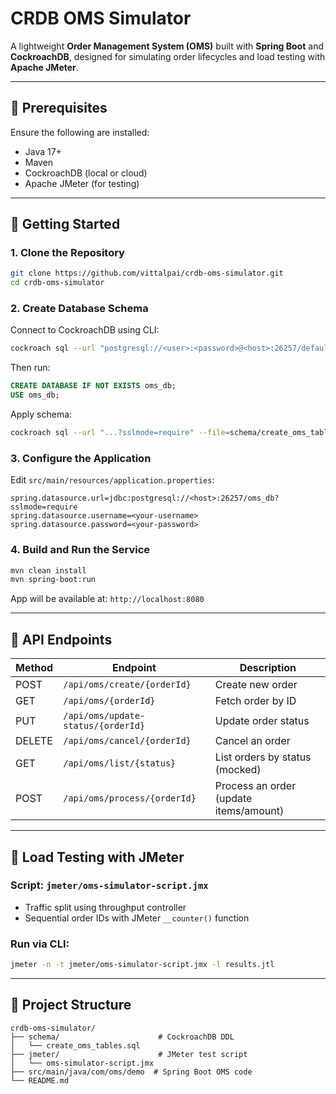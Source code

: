 
# CRDB OMS Simulator

A lightweight **Order Management System (OMS)** built with **Spring Boot** and **CockroachDB**, designed for simulating order lifecycles and load testing with **Apache JMeter**.

---

## 🔧 Prerequisites

Ensure the following are installed:

- Java 17+
- Maven
- CockroachDB (local or cloud)
- Apache JMeter (for testing)

---

## 🚀 Getting Started

### 1. Clone the Repository

```bash
git clone https://github.com/vittalpai/crdb-oms-simulator.git
cd crdb-oms-simulator
```

### 2. Create Database Schema

Connect to CockroachDB using CLI:

```bash
cockroach sql --url "postgresql://<user>:<password>@<host>:26257/default_db?sslmode=require"
```

Then run:

```sql
CREATE DATABASE IF NOT EXISTS oms_db;
USE oms_db;
```

Apply schema:

```bash
cockroach sql --url "...?sslmode=require" --file=schema/create_oms_tables.sql
```

### 3. Configure the Application

Edit `src/main/resources/application.properties`:

```properties
spring.datasource.url=jdbc:postgresql://<host>:26257/oms_db?sslmode=require
spring.datasource.username=<your-username>
spring.datasource.password=<your-password>
```

### 4. Build and Run the Service

```bash
mvn clean install
mvn spring-boot:run
```

App will be available at: `http://localhost:8080`

---

## 📡 API Endpoints

| Method | Endpoint                          | Description                                  |
|--------|-----------------------------------|----------------------------------------------|
| POST   | `/api/oms/create/{orderId}`       | Create new order                             |
| GET    | `/api/oms/{orderId}`              | Fetch order by ID                            |
| PUT    | `/api/oms/update-status/{orderId}`| Update order status                          |
| DELETE | `/api/oms/cancel/{orderId}`       | Cancel an order                              |
| GET    | `/api/oms/list/{status}`          | List orders by status (mocked)               |
| POST   | `/api/oms/process/{orderId}`      | Process an order (update items/amount)       |

---

## 🧪 Load Testing with JMeter

### Script: `jmeter/oms-simulator-script.jmx`

- Traffic split using throughput controller
- Sequential order IDs with JMeter `__counter()` function

### Run via CLI:

```bash
jmeter -n -t jmeter/oms-simulator-script.jmx -l results.jtl
```

---

## 📁 Project Structure

```
crdb-oms-simulator/
├── schema/                      # CockroachDB DDL
│   └── create_oms_tables.sql
├── jmeter/                      # JMeter test script
│   └── oms-simulator-script.jmx
├── src/main/java/com/oms/demo  # Spring Boot OMS code
└── README.md
```
